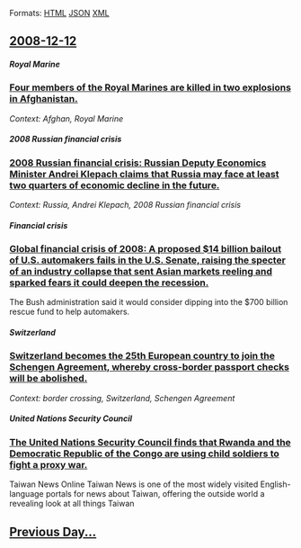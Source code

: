 
Formats: [HTML](2008/12/12/index.html)  [JSON](2008/12/12/index.json)  [XML](2008/12/12/index.xml)  

## [2008-12-12](/news/2008/12/12/index.md)

##### Royal Marine
### [ Four members of the Royal Marines are killed in two explosions in Afghanistan. ](/news/2008/12/12/four-members-of-the-royal-marines-are-killed-in-two-explosions-in-afghanistan.md)
_Context: Afghan, Royal Marine_

##### 2008 Russian financial crisis
### [ 2008 Russian financial crisis: Russian Deputy Economics Minister Andrei Klepach claims that Russia may face at least two quarters of economic decline in the future. ](/news/2008/12/12/2008-russian-financial-crisis-russian-deputy-economics-minister-andrei-klepach-claims-that-russia-may-face-at-least-two-quarters-of-econom.md)
_Context: Russia, Andrei Klepach, 2008 Russian financial crisis_

##### Financial crisis
### [ Global financial crisis of 2008: A proposed $14 billion bailout of U.S. automakers fails in the U.S. Senate, raising the specter of an industry collapse that sent Asian markets reeling and sparked fears it could deepen the recession. ](/news/2008/12/12/global-financial-crisis-of-2008-a-proposed-14-billion-bailout-of-u-s-automakers-fails-in-the-u-s-senate-raising-the-specter-of-an-indu.md)
The Bush administration said it would consider dipping into the $700 billion rescue fund to help automakers.

##### Switzerland
### [ Switzerland becomes the 25th European country to join the Schengen Agreement, whereby cross-border passport checks will be abolished. ](/news/2008/12/12/switzerland-becomes-the-25th-european-country-to-join-the-schengen-agreement-whereby-cross-border-passport-checks-will-be-abolished.md)
_Context: border crossing, Switzerland, Schengen Agreement_

##### United Nations Security Council
### [ The United Nations Security Council finds that Rwanda and the Democratic Republic of the Congo are using child soldiers to fight a proxy war. ](/news/2008/12/12/the-united-nations-security-council-finds-that-rwanda-and-the-democratic-republic-of-the-congo-are-using-child-soldiers-to-fight-a-proxy-wa.md)
Taiwan News Online Taiwan News is one of the most widely visited English-language portals for news about Taiwan, offering the outside world a revealing look at all things Taiwan

## [Previous Day...](/news/2008/12/11/index.md)

